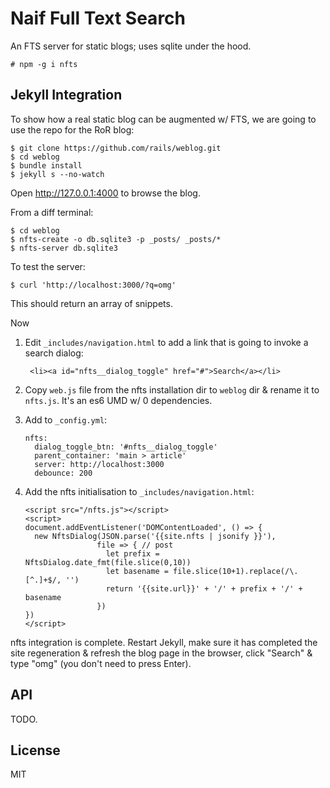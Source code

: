 # Naif Full Text Search

An FTS server for static blogs; uses sqlite under the hood.

    # npm -g i nfts

## Jekyll Integration

To show how a real static blog can be augmented w/ FTS, we are going
to use the repo for the RoR blog:

~~~
$ git clone https://github.com/rails/weblog.git
$ cd weblog
$ bundle install
$ jekyll s --no-watch
~~~

Open http://127.0.0.1:4000 to browse the blog.

From a diff terminal:

~~~
$ cd weblog
$ nfts-create -o db.sqlite3 -p _posts/ _posts/*
$ nfts-server db.sqlite3
~~~

To test the server:

    $ curl 'http://localhost:3000/?q=omg'

This should return an array of snippets.

Now

1. Edit `_includes/navigation.html` to add a link that is going to
   invoke a search dialog:

        <li><a id="nfts__dialog_toggle" href="#">Search</a></li>

2. Copy `web.js` file from the nfts installation dir to `weblog` dir &
   rename it to `nfts.js`. It's an es6 UMD w/ 0 dependencies.

3. Add to `_config.yml`:

    ~~~
    nfts:
      dialog_toggle_btn: '#nfts__dialog_toggle'
      parent_container: 'main > article'
      server: http://localhost:3000
      debounce: 200
    ~~~

4. Add the nfts initialisation to `_includes/navigation.html`:

    ~~~
    <script src="/nfts.js"></script>
    <script>
    document.addEventListener('DOMContentLoaded', () => {
      new NftsDialog(JSON.parse('{{site.nfts | jsonify }}'),
                    file => { // post
                      let prefix = NftsDialog.date_fmt(file.slice(0,10))
                      let basename = file.slice(10+1).replace(/\.[^.]+$/, '')
                      return '{{site.url}}' + '/' + prefix + '/' + basename
                    })
    })
    </script>
    ~~~

nfts integration is complete. Restart Jekyll, make sure it has
completed the site regeneration & refresh the blog page in the
browser, click "Search" & type "omg" (you don't need to press Enter).

## API

TODO.

## License

MIT
